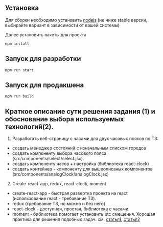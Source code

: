## Установка

Для сборки необходимо установить [nodejs](https://nodejs.org/en/download/) (не ниже stable версии, выбирайте вариант в зависимости от вашей системы)

Далее установить пакеты для проекта

```
npm install
```

## Запуск для разработки

```
npm run start
```

## Запуск для продакшена

```
npm run build
```

## Краткое описание сути решения задания (1) и обоснование выбора используемых технологий(2).

1. Разработать веб-страницу с часами для двух часовых поясов по ТЗ:

-   создать менеджер состояний с изначальным списком городов
-   создать компоненту выбора часового пояса (src/components/select/select.jsx).
-   создать компоненту часов + настройка (библиотека react-clock)
-   создать контейнер - компоненту для вышеописаных компонентов (src/components/analogClock/analogClock.jsx)

2. Create-react-app, redux, react-clock, moment

-   create-react-app - быстрая развертка проекта на react (использование react - требование ТЗ).
-   redux (требование ТЗ, но можно и без него)
-   react-clock - доступная, простая, библиотека с часами.
-   moment - библиотека помогает установить utc смещения. Хорошая практика для решения подобных задач. см. [статья1](https://habr.com/ru/post/242459/), [статья2](https://habr.com/ru/company/mailru/blog/438286/)
